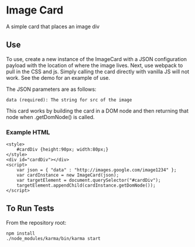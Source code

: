 # Image Card

A simple card that places an image div

## Use

To use, create a new instance of the ImageCard with a JSON configuration payload with the location of where the image lives.
Next, use webpack to pull in the CSS and js. Simply calling the card directly with vanilla JS will not work.  See the demo for an example of use.

The JSON parameters are as follows:

	data (required): The string for src of the image

This card works by building the card in a DOM node and then returning that node when .getDomNode() is called.

### Example HTML
    <style>
        #cardDiv {height:90px; width:80px;}
    </style>
	<div id="cardDiv"></div>
	<script>
	    var json = { "data" : "http://images.google.com/image1234" };
        var cardInstance = new ImageCard(json);
        var targetElement = document.querySelector("#cardDiv");
        targetElement.appendChild(cardInstance.getDomNode());
	</script>


## To Run Tests
From the repository root:

  	npm install
	./node_modules/karma/bin/karma start

